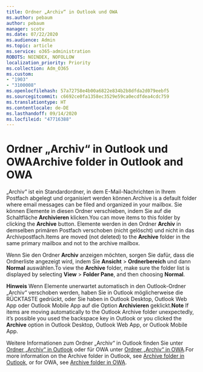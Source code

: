 ```yaml
---
title: Ordner „Archiv“ in Outlook und OWA
ms.author: pebaum
author: pebaum
manager: scotv
ms.date: 07/22/2020
ms.audience: Admin
ms.topic: article
ms.service: o365-administration
ROBOTS: NOINDEX, NOFOLLOW
localization_priority: Priority
ms.collection: Adm_O365
ms.custom:
- "1903"
- "3100008"
ms.openlocfilehash: 57a72758e4b00a6822e834b2b8dfda2d079eebf5
ms.sourcegitcommit: c6692ce0fa1358ec3529e59ca0ecdfdea4cdc759
ms.translationtype: HT
ms.contentlocale: de-DE
ms.lasthandoff: 09/14/2020
ms.locfileid: "47716388"
---
```

# <a name="archive-folder-in-outlook-and-owa"></a><span data-ttu-id="ab8cf-102">Ordner „Archiv“ in Outlook und OWA</span><span class="sxs-lookup"><span data-stu-id="ab8cf-102">Archive folder in Outlook and OWA</span></span>

<span data-ttu-id="ab8cf-103">„Archiv“ ist ein Standardordner, in dem E-Mail-Nachrichten in Ihrem Postfach abgelegt und organisiert werden können.</span><span class="sxs-lookup"><span data-stu-id="ab8cf-103">Archive is a default folder where email messages can be filed and organized in your mailbox.</span></span> <span data-ttu-id="ab8cf-104">Sie können Elemente in diesen Ordner verschieben, indem Sie auf die Schaltfläche **Archivieren** klicken.</span><span class="sxs-lookup"><span data-stu-id="ab8cf-104">You can move items to this folder by clicking the  **Archive**  button.</span></span> <span data-ttu-id="ab8cf-105">Elemente werden in den Ordner **Archiv** in demselben primären Postfach verschoben (nicht gelöscht) und nicht in das Archivpostfach.</span><span class="sxs-lookup"><span data-stu-id="ab8cf-105">Items are moved (not deleted) to the **Archive** folder in the same primary mailbox and not to the archive mailbox.</span></span>

<span data-ttu-id="ab8cf-106">Wenn Sie den Ordner **Archiv** anzeigen möchten, sorgen Sie dafür, dass die Ordnerliste angezeigt wird, indem Sie **Ansicht** > **Ordnerbereich** und dann **Normal** auswählen.</span><span class="sxs-lookup"><span data-stu-id="ab8cf-106">To view the **Archive** folder, make sure the folder list is displayed by selecting  **View** > **Folder Pane**,  and then choosing  **Normal**.</span></span>

<span data-ttu-id="ab8cf-107">**Hinweis** Wenn Elemente unerwartet automatisch in den Outlook-Ordner „Archiv“ verschoben werden, haben Sie in Outlook möglicherweise die RÜCKTASTE gedrückt, oder Sie haben in Outlook Desktop, Outlook Web App oder Outlook Mobile App auf die Option **Archivieren** geklickt.</span><span class="sxs-lookup"><span data-stu-id="ab8cf-107">**Note** If items are moving automatically to the Outlook Archive folder unexpectedly, it’s possible you used the backspace key in Outlook or you clicked the **Archive** option in Outlook Desktop, Outlook Web App, or Outlook Mobile App.</span></span>

<span data-ttu-id="ab8cf-108">Weitere Informationen zum Ordner „Archiv“ in Outlook finden Sie unter [Ordner „Archiv“ in Outlook](https://support.office.com/article/archive-in-outlook-for-windows-25f75777-3cdc-4c77-9783-5929c7b47028) oder für OWA unter [Ordner „Archiv“ in OWA](https://support.office.com/article/organize-your-inbox-with-archive-sweep-and-other-tools-in-outlook-on-the-web-49b26f63-6399-4b4a-a580-14b9b1efe96d?ui=en-US&rs=en-US&ad=US).</span><span class="sxs-lookup"><span data-stu-id="ab8cf-108">For more information on the Archive folder in Outlook, see [Archive folder in Outlook](https://support.office.com/article/archive-in-outlook-for-windows-25f75777-3cdc-4c77-9783-5929c7b47028), or for OWA, see [Archive folder in OWA](https://support.office.com/article/organize-your-inbox-with-archive-sweep-and-other-tools-in-outlook-on-the-web-49b26f63-6399-4b4a-a580-14b9b1efe96d?ui=en-US&rs=en-US&ad=US).</span></span>